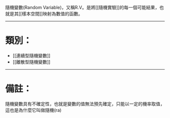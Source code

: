 隨機變數(Random Variable)，又稱R.V。是將[[隨機實驗]]的每一個可能結果，也就是其[[樣本空間]]映射為數值的函數。
- - -
# 類別：
- [[連續型隨機變數]]
- [[離散型隨機變數]]
- - -
# 備註：
隨機變數具有不確定性，也就是變數的值無法預先確定，只能以一定的機率取值，這也是為什麼它叫做隨機(ra)
